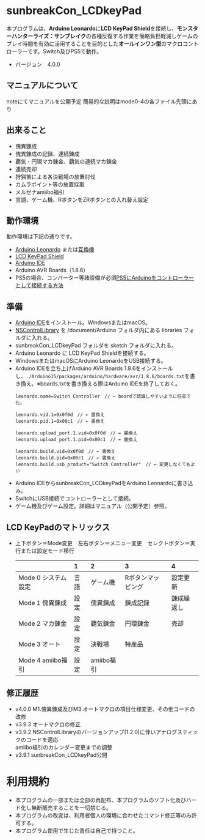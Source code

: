 # sunbreakCon_LCDkeyPad
本プログラムは、**Arduino Leonardo**に**LCD KeyPad Shield**を接続し、**モンスターハンターライズ：サンブレイク**の各種反復する作業を簡略負担軽減しゲームのプレイ時間を有効に活用することを目的とした**オールインワン型**のマクロコントローラーです。Switch及びPS5で動作。
- バージョン　4.0.0

## マニュアルについて
noteにてマニュアルを公開予定
簡易的な説明はmode0-4の各ファイル先頭にあり

## 出来ること
- 傀異錬成
- 傀異錬成の記録、連続錬成
- 覇気・円環マカ錬金、覇気の連続マカ錬金
- 連続売却
- 狩猟笛による各決戦場の放置討伐
- カムラポイント等の放置採取
- メルゼナamiibo福引
- 言語、ゲーム機、RボタンをZRボタンとの入れ替え設定


## 動作環境
動作環境は下記の通りです。
- [Arduino Leonardo](https://amzn.to/3TvliXZ)  または[互換機](https://amzn.to/47vEI4y)
- [LCD KeyPad Shield](https://amzn.to/3AsXnla)
- [Arduino IDE](https://www.arduino.cc/en/software)
- Arduino AVR Boards（1.8.6）
- PS5の場合、コンバーター等諸設備が必須[PS5にArduinoをコントローラーとして接続する方法
](https://note.com/kumataku/n/n6cb0367d6341)

## 準備
- [Arduino IDE](https://www.arduino.cc/en/software)をインストール。WindowsまたはmacOS。
- [NSControlLibrary](https://github.com/Kumataku-JP/NSControlLibrary.git) を /document/Arduino フォルダ内にある libraries フォルダに入れる。
- sunbreakCon_LCDkeyPad フォルダを sketch フォルダに入れる。
- Arduino Leonardo に LCD KeyPad Shieldを接続する。
- WindowsまたはmacOSにArduino LeonardoをUSB接続する。
- Arduino IDEを立ち上げArduino AVR Boards 1.8.6をインストールし、`./Arduino15/packages/arduino/hardware/avr/1.8.6/boards.txt`を書き換え。※boards.txtを書き換える際はArduino IDEを終了しておく。
	```
	leonardo.name=Switch Controller　// ← boardで認識しやすいように任意で化。

	leonardo.vid.1=0x0f0d　// ← 書換え
	leonardo.pid.1=0x00c1　// ← 書換え

	leonardo.upload_port.1.vid=0x0f0d　// ← 書換え
	leonardo.upload_port.1.pid=0x00c1　// ← 書換え

	leonardo.build.vid=0x0f0d　// ← 書換え
	leonardo.build.pid=0x00c1　// ← 書換え
	leonardo.build.usb_product="Switch Controller"　// ← 変更しなくてもよい
	```
- Arduino IDEからsunbreakCon_LCDkeyPadをArduino Leonardoに書き込み。
- SwitchにUSB接続でコントローラーとして接続。
- ゲーム機及びゲーム設定。詳細はマニュアル（公開予定）参照。

## LCD KeyPadのマトリックス
- 上下ボタン＝Mode変更　左右ボタン＝メニュー変更　セレクトボタン＝実行または設定モード移行

	|    | 1  | 2  | 3  | 4  |
	|:-|:--|:---|:----|:-----|
	| Mode 0	システム設定 | 言語 | ゲーム機 | Rボタンマッピング | 設定更新 |
	| Mode 1	傀異錬成 | 設定 | 傀異錬成 | 錬成記録 | 錬成繰返し |
	| Mode 2	マカ錬金 | 設定 | 覇気錬金 | 円環錬金 | 売却 |
	| Mode 3	オート | 設定 | 決戦場 | 特産品 |
	| Mode 4	amiibo福引 | 設定 | amiibo福引 |
## 修正履歴
- v4.0.0  M1.傀異錬成及びM3.オートマクロの項目仕様変更、その他コードの改修
- v3.9.3  オートマクロの修正
- v3.9.2  NSControlLibraryのバージョンアップ(1.2.0)に伴いアナログスティックのコードを適応<br>amiibo福引のカレンダー変更までの調整
- v3.9.1  sunbreakCon_LCDkeyPad公開

# 利用規約
- 本プログラムの一部または全部の再配布、本プログラムのソフト化及びハード化し無断販売することを一切禁じる。
- 本プログラムの改変は、利用者個人の環境に合わせたコマンド修正等のみ許可する。
- 本プログラム使用で生じた責任は自己で持つこと。
